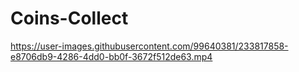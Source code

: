 # Coins-Collect

https://user-images.githubusercontent.com/99640381/233817858-e8706db9-4286-4dd0-bb0f-3672f512de63.mp4

